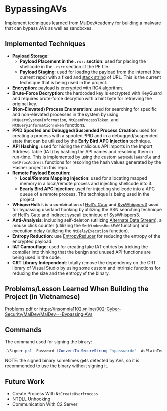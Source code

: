 # BypassingAVs

Implement techniques learned from MalDevAcademy for building a malware that can bypass AVs as well as sandboxes.

## Implemented Techniques

- **Payload Storage**:
	- **Payload Placement in the `.rsrc` section**: used for placing the shellcode in the `.rsrc` section of the PE file.
	- **Payload Staging**: used for loading the payload from the internet (the current repo) with a fixed and [stack string](https://www.geeksforgeeks.org/storage-for-strings-in-c/) of URL. This is the current technique that is being used in the project.
- **Encryption**: payload is encrypted with [RC4](https://en.wikipedia.org/wiki/RC4) algorithm.
- **Brute-Force Decryption**: the hardcoded key is encrypted with KeyGuard and requires brute-force decrytion with a hint byte for retrieving the original key.
- **(Non-Elevated) Process Enumeration**: used for searching for specific and non-elevated processes in the system by using `NtQuerySystemInformation`, `NtOpenProcessToken`, and `NtQueryInformationToken` functions.
- **PPID Spoofed and Debugged/Suspended Process Creation**: used for creating a process with a spoofed PPID and in a debugged/suspended state that can be utilized by the **Early Bird APC Injection** technique.
- **API Hashing**: used for hiding the malicious API imports in the Import Address Table (IAT) by hashing the API names and resolving them in run-time. This is implemented by using the custom `GetModuleHandle` and `GetProcAddress` functions for resolving the hash values generated by the Hasher project in this repo.
- **Remote Payload Execution**:
	- **Local/Remote Mapping Injection**: used for allocating mapped memory in a local/remote process and injecting shellcode into it.
	- **Eearly Bird APC Injection**: used for injecting shellcode into a APC queue of a remote process. This technique is being used in the project.
- **WhisperHell**: it is a combination of [Hell's Gate](https://github.com/am0nsec/HellsGate) and [SysWhispers3](https://github.com/klezVirus/SysWhispers3) used for bypassing userland hooking by utilizing the SSN searching technique of Hell's Gate and indirect syscall technique of SysWhispers3.
- **Anti-Analysis**: including self-deletion (utilizing [Alternate Data Stream](https://github.com/OWASP/www-community/blob/master/pages/attacks/Windows_DATA_alternate_data_stream.md)), a mouse click counter (utilizing the `SetWindowsHookExW` function) and execution delay (utilizing the `NtDelayExecution` function).
- **Entropy Reduction**: use [EntropyReducer](https://github.com/Maldev-Academy/EntropyReducer) for reducing the entropy of the encrypted payload.
- **IAT Camouflage**: used for creating fake IAT entries by tricking the compiler into thinking that the benign and unused API functions are being used in the code.
- **CRT Library Independent**: totally remove the dependency on the CRT library of Visual Studio by using some custom and intrinsic functions for reducing the size and the entropy of the binary.

## Problems/Lesson Learned When Building the Project (in Vietnamese)

[Problems.pdf](https://github.com/aleister1102/BypassingAVs/blob/cf1ed3288ba7a8d55ba7324551290bfa7be3a9b0/Problems.pdf) or https://insomnia1102.online/002-Cyber-Security/MalDev/MalDev---Bypassing-AVs

## Commands

The command used for signing the binary:

```powershell
.\Signer.ps1 -Password (ConvertTo-SecureString "<password>" -AsPlainText -Force) -BinaryPath ".\x64\Release\BypassingAVs.exe"
```

NOTE: the signed binary sometimes gets detected by AVs, so it is recommended to use the binary without signing it.

## Future Work
- Create Process With `NtCreateUserProcess`
- NTDLL Unhooking
- Communication With C2 Server
